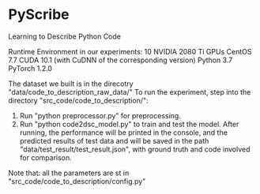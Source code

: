 # PyScribe
Learning to Describe Python Code

Runtime Environment in our experiments:
10 NVIDIA 2080 Ti GPUs
CentOS 7.7
CUDA 10.1 (with CuDNN of the corresponding version)
Python 3.7
PyTorch 1.2.0


The dataset we built is in the direcotry "data/code_to_description_raw_data/"
To run the experiment, step into the directory "src_code/code_to_description/":
1. Run "python  preprocessor.py" for preprocessing.
2. Run "python code2dsc_model.py" to train and test the model.
After running, the performance will be printed in the console, and the predicted results of test data and will be saved in the path "data/test_result/test_result.json", with ground truth and code involved for comparison.

Note that: all the parameters are st in "src_code/code_to_description/config.py"
